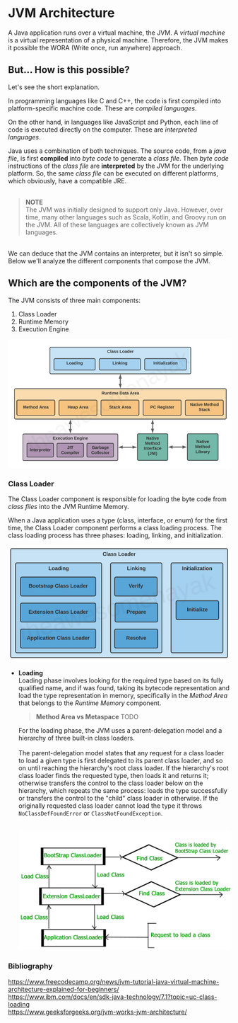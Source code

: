 # JVM Architecture

A Java application runs over a virtual machine, the JVM. A *virtual machine* is a virtual representation of a physical
machine. Therefore, the JVM makes it possible the WORA (Write once, run anywhere) approach.  

## But... How is this possible?

Let's see the short explanation.

In programming languages like C and C++, the code is first compiled into platform-specific machine code. These are
*compiled languages*.

On the other hand, in languages like JavaScript and Python, each line of code is executed directly on the computer.
These are *interpreted languages*.

Java uses a combination of both techniques. The source code, from a *java file*, is first **compiled** into *byte code*
to generate a *class file*. Then *byte code* instructions of the *class file* are **interpreted** by the JVM for the
underlying platform. So, the same *class file* can be executed on different platforms, which obviously, have a
compatible JRE.  
<br>

> **NOTE**  
> The JVM was initially designed to support only Java. However, over time, many other languages such as Scala, Kotlin,
> and Groovy run on the JVM. All of these languages are collectively known as JVM languages.

<br>
We can deduce that the JVM contains an interpreter, but it isn't so simple. Below we'll analyze the different
components that compose the JVM.

## Which are the components of the JVM?

The JVM consists of three main components:

1. Class Loader
2. Runtime Memory
2. Execution Engine

![jvm-architecture.png](./img/jvm-architecture.png)

### Class Loader
The Class Loader component is responsible for loading the byte code from *class files* into the JVM Runtime Memory. 

When a Java application uses a type (class, interface, or enum) for the first time, the Class Loader component 
performs a class loading process. The class loading process has three phases: loading, linking, and initialization.

![img.png](./img/class-loader-component.png)

- **Loading**  
  Loading phase involves looking for the required type based on its fully qualified name, and if was found,
  taking its bytecode representation and load the type representation in memory, specifically in the *Method Area* that
  belongs to the *Runtime Memory* component.
  
  > **Method Area vs Metaspace**
  > TODO
  
  For the loading phase, the JVM uses a parent-delegation model and a hierarchy of three built-in class loaders.  
  <br>
  The parent-delegation model states that any request for a class loader to load a given type is first delegated to
  its parent class loader, and so on until reaching the hierarchy's root class loader. If the hierarchy's root class
  loader finds the requested type, then loads it and returns it; otherwise transfers the control to the class loader
  below on the hierarchy, which repeats the same process: loads the type successfully or transfers the control to the
  "child" class loader in otherwise. If the originally requested class loader cannot load the type it throws 
  `NoClassDefFoundError` or `ClassNotFoundException`.  
  <br>
  
  ![class-loader-parent-delegation-model.png](./img/class-loader-parent-delegation-model.png)

  

### Bibliography  
https://www.freecodecamp.org/news/jvm-tutorial-java-virtual-machine-architecture-explained-for-beginners/  
https://www.ibm.com/docs/en/sdk-java-technology/7.1?topic=uc-class-loading  
https://www.geeksforgeeks.org/jvm-works-jvm-architecture/  
